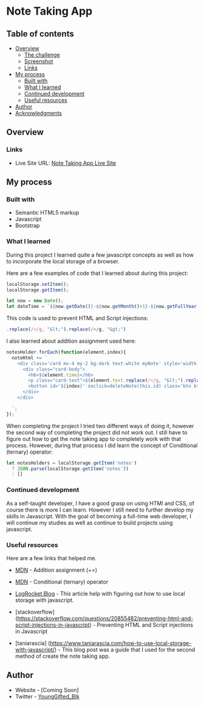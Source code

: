 # Note Taking App

## Table of contents

- [Overview](#overview)
  - [The challenge](#the-challenge)
  - [Screenshot](#screenshot)
  - [Links](#links)
- [My process](#my-process)
  - [Built with](#built-with)
  - [What I learned](#what-i-learned)
  - [Continued development](#continued-development)
  - [Useful resources](#useful-resources)
- [Author](#author)
- [Acknowledgments](#acknowledgments)

## Overview

### Links

- Live Site URL: [Note Taking App Live Site](https://letyoursoulglo.github.io/Note-Taking-App/)

## My process

### Built with

- Semantic HTML5 markup
- Javascript
- Bootstrap


### What I learned

During this project I learned quite a few javascript concepts as well as how to incorporate the local storage of a browser.

Here are a few examples of code that I learned about during this project:


```js
localStorage.setItem();
localStorage.getItem();
```

```js
let now = new Date();
let dateTime = `${now.getDate()}-${now.getMonth()+1}-${now.getFullYear()} | ${now.getHours()}:${now.getMinutes()}`
```
This code is used to prevent HTML and Script injections:

```js
.replace(/</g, "&lt;").replace(/>/g, "&gt;")
```

I also learned about addition assignment used here:

```js
notesHolder.forEach(function(element,index){
  noteHtml += `
    <div class='card mx-4 my-2 bg-dark text-white myNote' style='width: 18rem;'>
      <div class="card-body">
        <h6>${element.time}</h6>
        <p class="card-text">${element.text.replace(/</g, "&lt;").replace(/>/g, "&gt;")}</p>
        <button id='${index}' onclick=deleteNote(this.id) class='btn btn-warning'>Delete</button>
      </div>
    </div>

  `;
});
```
When completing the project I tried two different ways of doing it, however the second way of completing the project did not work out. I still have to figure out how to get the note taking app to completely work with that process. However, during that process I did learn the concept of Conditional (ternary) operator:

```js
let notesHolders = localStorage.getItem('notes')
  ? JSON.parse(localStorage.getItem('notes'))
  : []
```

### Continued development

As a self-taught developer, I have a good grasp on using HTMl and CSS, of course there is more I can learn. However I still need to further develop my skills in Javascript. With the goal of becoming a full-time web developer, I will continue my studies as well as continue to build projects using javascript.

### Useful resources

Here are a few links that helped me.

- [MDN](https://developer.mozilla.org/en-US/docs/Web/JavaScript/Reference/Operators/Addition_assignment) - Addition assignment (+=)

- [MDN](https://developer.mozilla.org/en-US/docs/Web/JavaScript/Reference/Operators/Conditional_Operator) - Conditional (ternary) operator

- [LogRocket Blog](https://blog.logrocket.com/localstorage-javascript-complete-guide/) - This article help with figuring out how to use local storage with javascript.

- [stackoverflow] (https://stackoverflow.com/questions/20855482/preventing-html-and-script-injections-in-javascript) - Preventing HTML and Script injections in Javascript

- [taniarascia] (https://www.taniarascia.com/how-to-use-local-storage-with-javascript/) - This blog post was a guide that I used for the second method of create the note taking app.

## Author

- Website - [Coming Soon]
- Twitter - [YoungGifted_Blk](https://twitter.com/YoungGifted_Blk)

